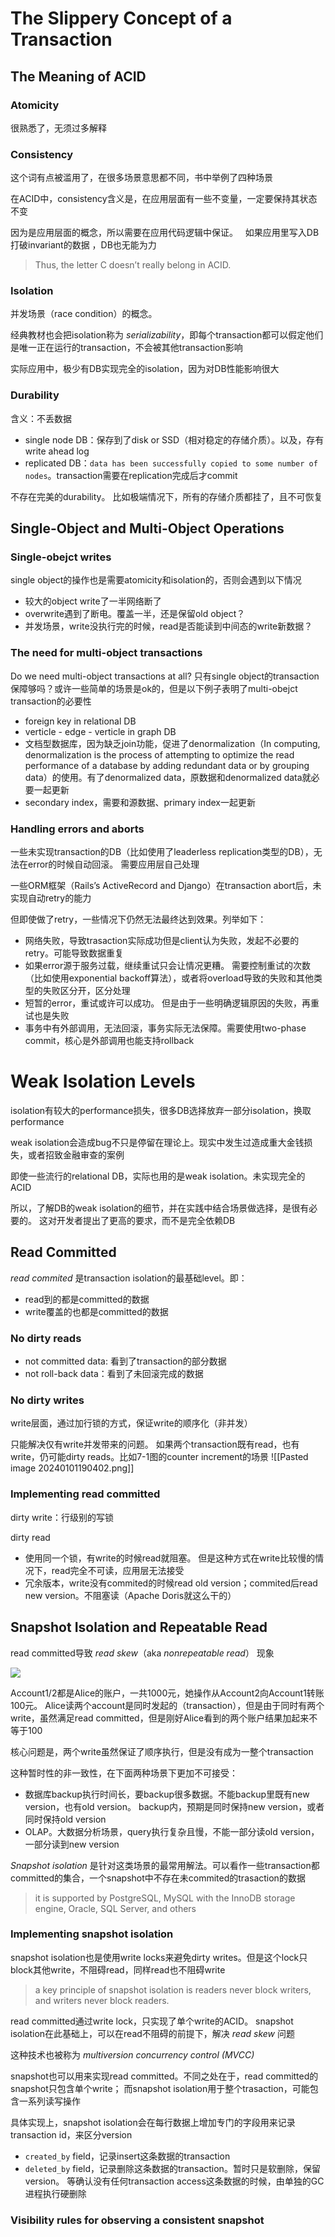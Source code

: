 # The Slippery Concept of a Transaction

## The Meaning of ACID

### Atomicity
很熟悉了，无须过多解释
### Consistency
这个词有点被滥用了，在很多场景意思都不同，书中举例了四种场景

在ACID中，consistency含义是，在应用层面有一些不变量，一定要保持其状态不变

因为是应用层面的概念，所以需要在应用代码逻辑中保证。   如果应用里写入DB打破invariant的数据 ，DB也无能为力
> Thus, the letter C doesn’t really belong in ACID.
### Isolation
并发场景（race condition）的概念。

经典教材也会把isolation称为 _serializability_，即每个transaction都可以假定他们是唯一正在运行的transaction，不会被其他transaction影响

实际应用中，极少有DB实现完全的isolation，因为对DB性能影响很大

### Durability
含义：不丢数据

- single node DB：保存到了disk or SSD（相对稳定的存储介质）。以及，存有write ahead log
- replicated DB：`data has been successfully copied to some number of nodes`。transaction需要在replication完成后才commit

不存在完美的durability。 比如极端情况下，所有的存储介质都挂了，且不可恢复

## Single-Object and Multi-Object Operations

### Single-obejct writes
single object的操作也是需要atomicity和isolation的，否则会遇到以下情况
- 较大的object write了一半网络断了
- overwrite遇到了断电。覆盖一半，还是保留old object？
- 并发场景，write没执行完的时候，read是否能读到中间态的write新数据？

### The need for multi-object transactions

Do we need multi-object transactions at all? 只有single object的transaction保障够吗？或许一些简单的场景是ok的，但是以下例子表明了multi-obejct transaction的必要性

- foreign key in relational DB
- verticle - edge - verticle in graph DB
- 文档型数据库，因为缺乏join功能，促进了denormalization（In computing, denormalization is the process of attempting to optimize the read performance of a database by adding redundant data or by grouping data）的使用。有了denormalized data，原数据和denormalized data就必要一起更新
- secondary index，需要和源数据、primary index一起更新

### Handling errors and aborts

一些未实现transaction的DB（比如使用了leaderless replication类型的DB），无法在error的时候自动回滚。 需要应用层自己处理

一些ORM框架（Rails’s ActiveRecord and Django）在transaction abort后，未实现自动retry的能力

但即使做了retry，一些情况下仍然无法最终达到效果。列举如下：
- 网络失败，导致trasaction实际成功但是client认为失败，发起不必要的retry。可能导致数据重复
- 如果error源于服务过载，继续重试只会让情况更糟。  需要控制重试的次数（比如使用exponential backoff算法），或者将overload导致的失败和其他类型的失败区分开，区分处理
- 短暂的error，重试或许可以成功。 但是由于一些明确逻辑原因的失败，再重试也是失败
- 事务中有外部调用，无法回滚，事务实际无法保障。需要使用two-phase commit，核心是外部调用也能支持rollback

# Weak Isolation Levels

isolation有较大的performance损失，很多DB选择放弃一部分isolation，换取performance

weak isolation会造成bug不只是停留在理论上。现实中发生过造成重大金钱损失，或者招致金融审查的案例

即使一些流行的relational DB，实际也用的是weak isolation。未实现完全的ACID

所以，了解DB的weak isolation的细节，并在实践中结合场景做选择，是很有必要的。 这对开发者提出了更高的要求，而不是完全依赖DB

## Read Committed

 _read commited_ 是transaction isolation的最基础level。即：
- read到的都是committed的数据
- write覆盖的也都是committed的数据
### No dirty reads

- not committed data: 看到了transaction的部分数据
- not roll-back data：看到了未回滚完成的数据

### No dirty writes
write层面，通过加行锁的方式，保证write的顺序化（非并发）

只能解决仅有write并发带来的问题。  如果两个transaction既有read，也有write，仍可能dirty reads。比如7-1图的counter increment的场景
![[Pasted image 20240101190402.png]]

### Implementing read committed

dirty write：行级别的写锁

dirty read
- 使用同一个锁，有write的时候read就阻塞。  但是这种方式在write比较慢的情况下，read完全不可读，应用层无法接受
- 冗余版本，write没有commited的时候read old version；commited后read new version。不阻塞读（Apache Doris就这么干的）

## Snapshot Isolation and Repeatable Read

read committed导致 _read skew_（aka _nonrepeatable read_） 现象

![](Pasted%20image%2020231106191930.png)

Account1/2都是Alice的账户，一共1000元，她操作从Account2向Account1转账100元。        Alice读两个account是同时发起的（transaction），但是由于同时有两个write，虽然满足read committed，但是刚好Alice看到的两个账户结果加起来不等于100

核心问题是，两个write虽然保证了顺序执行，但是没有成为一整个transaction

这种暂时性的非一致性，在下面两种场景下更加不可接受：
- 数据库backup执行时间长，要backup很多数据。不能backup里既有new version，也有old version。 backup内，预期是同时保持new version，或者同时保持old version
- OLAP。大数据分析场景，query执行复杂且慢，不能一部分读old version，一部分读到new version

_Snapshot isolation_ 是针对这类场景的最常用解法。可以看作一些transaction都committed的集合，一个snapshot中不存在未commited的trasaction的数据
> it is supported by PostgreSQL, MySQL with the InnoDB storage engine, Oracle, SQL Server, and others


### Implementing snapshot isolation

snapshot isolation也是使用write locks来避免dirty writes。但是这个lock只block其他write，不阻碍read，同样read也不阻碍write
> a key principle of snapshot isolation is readers never block writers, and writers never block readers.

read committed通过write lock，只实现了单个write的ACID。 snapshot isolation在此基础上，可以在read不阻碍的前提下，解决 _read skew_ 问题

这种技术也被称为 _multiversion concurrency control (MVCC)_

snapshot也可以用来实现read committed。不同之处在于，read committed的snapshot只包含单个write； 而snapshot isolation用于整个trasaction，可能包含一系列读写操作

具体实现上，snapshot isolation会在每行数据上增加专门的字段用来记录transaction id，来区分version

- `created_by` field，记录insert这条数据的transaction
- `deleted_by` field，记录删除这条数据的transaction。暂时只是软删除，保留version。  等确认没有任何transaction access这条数据的时候，由单独的GC进程执行硬删除

### Visibility rules for observing a consistent snapshot






